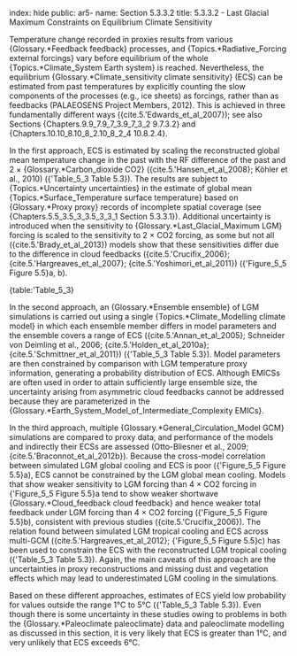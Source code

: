 index: hide
public: ar5-
name: Section 5.3.3.2
title: 5.3.3.2 - Last Glacial Maximum Constraints on Equilibrium Climate Sensitivity

Temperature change recorded in proxies results from various {Glossary.*Feedback feedback} processes, and {Topics.*Radiative_Forcing external forcings} vary before equilibrium of the whole {Topics.*Climate_System Earth system} is reached. Nevertheless, the equilibrium {Glossary.*Climate_sensitivity climate sensitivity} (ECS) can be estimated from past temperatures by explicitly counting the slow components of the processes (e.g., ice sheets) as forcings, rather than as feedbacks (PALAEOSENS Project Members, 2012). This is achieved in three fundamentally different ways ({cite.5.'Edwards_et_al_2007}); see also Sections {Chapters.9.9_7.9_7_3.9_7_3_2 9.7.3.2} and {Chapters.10.10_8.10_8_2.10_8_2_4 10.8.2.4}.

In the first approach, ECS is estimated by scaling the reconstructed global mean temperature change in the past with the RF difference of the past and 2 × {Glossary.*Carbon_dioxide CO2} ({cite.5.'Hansen_et_al_2008}; Köhler et al., 2010) ({'Table_5_3 Table 5.3}). The results are subject to {Topics.*Uncertainty uncertainties} in the estimate of global mean {Topics.*Surface_Temperature surface temperature} based on {Glossary.*Proxy proxy} records of incomplete spatial coverage (see {Chapters.5.5_3.5_3_3.5_3_3_1 Section 5.3.3.1}). Additional uncertainty is introduced when the sensitivity to {Glossary.*Last_Glacial_Maximum LGM} forcing is scaled to the sensitivity to 2 × CO2 forcing, as some but not all ({cite.5.'Brady_et_al_2013}) models show that these sensitivities differ due to the difference in cloud feedbacks ({cite.5.'Crucifix_2006}; {cite.5.'Hargreaves_et_al_2007}; {cite.5.'Yoshimori_et_al_2011}) ({'Figure_5_5 Figure 5.5}a, b).

{table:'Table_5_3}

In the second approach, an {Glossary.*Ensemble ensemble} of LGM simulations is carried out using a single {Topics.*Climate_Modelling climate model} in which each ensemble member differs in model parameters and the ensemble covers a range of ECS ({cite.5.'Annan_et_al_2005}; Schneider von Deimling et al., 2006; {cite.5.'Holden_et_al_2010a}; {cite.5.'Schmittner_et_al_2011}) ({'Table_5_3 Table 5.3}). Model parameters are then constrained by comparison with LGM temperature proxy information, generating a probability distribution of ECS. Although EMICSs are often used in order to attain sufficiently large ensemble size, the uncertainty arising from asymmetric cloud feedbacks cannot be addressed because they are parameterized in the {Glossary.*Earth_System_Model_of_Intermediate_Complexity EMICs}.

In the third approach, multiple {Glossary.*General_Circulation_Model GCM} simulations are compared to proxy data, and performance of the models and indirectly their ECSs are assessed (Otto-Bliesner et al., 2009; {cite.5.'Braconnot_et_al_2012b}). Because the cross-model correlation between simulated LGM global cooling and ECS is poor ({'Figure_5_5 Figure 5.5}a), ECS cannot be constrained by the LGM global mean cooling. Models that show weaker sensitivity to LGM forcing than 4 × CO2 forcing in {'Figure_5_5 Figure 5.5}a tend to show weaker shortwave {Glossary.*Cloud_feedback cloud feedback} and hence weaker total feedback under LGM forcing than 4 × CO2 forcing ({'Figure_5_5 Figure 5.5}b), consistent with previous studies ({cite.5.'Crucifix_2006}). The relation found between simulated LGM tropical cooling and ECS across multi-GCM ({cite.5.'Hargreaves_et_al_2012}; {'Figure_5_5 Figure 5.5}c) has been used to constrain the ECS with the reconstructed LGM tropical cooling ({'Table_5_3 Table 5.3}). Again, the main caveats of this approach are the uncertainties in proxy reconstructions and missing dust and vegetation effects which may lead to underestimated LGM cooling in the simulations.

Based on these different approaches, estimates of ECS yield low probability for values outside the range 1°C to 5°C ({'Table_5_3 Table 5.3}). Even though there is some uncertainty in these studies owing to problems in both the {Glossary.*Paleoclimate paleoclimate} data and paleoclimate modelling as discussed in this section, it is very likely that ECS is greater than 1°C, and very unlikely that ECS exceeds 6°C.

